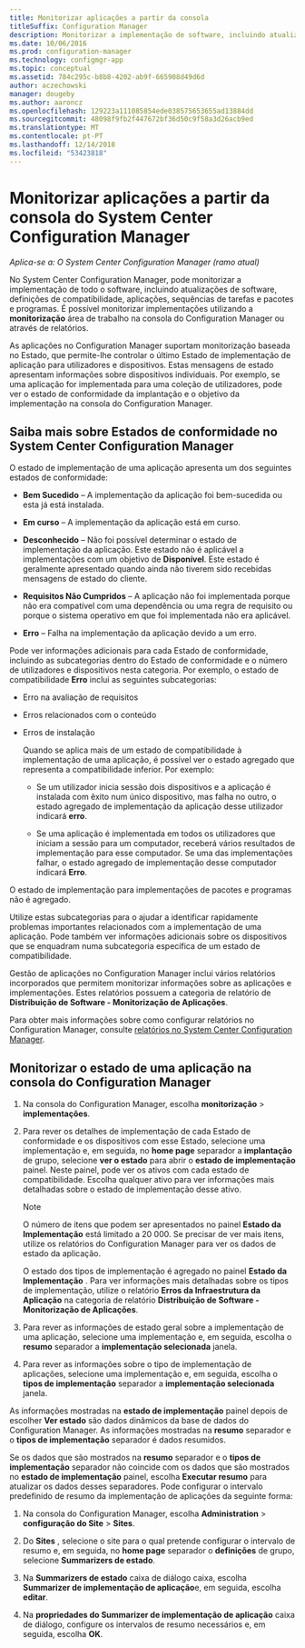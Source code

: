 ```yaml
---
title: Monitorizar aplicações a partir da consola
titleSuffix: Configuration Manager
description: Monitorizar a implementação de software, incluindo atualizações, as definições de compatibilidade e aplicações ao utilizar a área de trabalho de monitorização no Configuration Manager.
ms.date: 10/06/2016
ms.prod: configuration-manager
ms.technology: configmgr-app
ms.topic: conceptual
ms.assetid: 784c295c-b8b8-4202-ab9f-665908d49d6d
author: aczechowski
manager: dougeby
ms.author: aaroncz
ms.openlocfilehash: 129223a111085854ede038575653655ad13884dd
ms.sourcegitcommit: 48098f9fb2f447672bf36d50c9f58a3d26acb9ed
ms.translationtype: MT
ms.contentlocale: pt-PT
ms.lasthandoff: 12/14/2018
ms.locfileid: "53423818"
---
```

# <a name="monitor-applications-from-the-system-center-configuration-manager-console"></a>Monitorizar aplicações a partir da consola do System Center Configuration Manager

*Aplica-se a: O System Center Configuration Manager (ramo atual)*


No System Center Configuration Manager, pode monitorizar a implementação de todo o software, incluindo atualizações de software, definições de compatibilidade, aplicações, sequências de tarefas e pacotes e programas. É possível monitorizar implementações utilizando a **monitorização** área de trabalho na consola do Configuration Manager ou através de relatórios.  

 As aplicações no Configuration Manager suportam monitorização baseada no Estado, que permite-lhe controlar o último Estado de implementação de aplicação para utilizadores e dispositivos. Estas mensagens de estado apresentam informações sobre dispositivos individuais. Por exemplo, se uma aplicação for implementada para uma coleção de utilizadores, pode ver o estado de conformidade da implantação e o objetivo da implementação na consola do Configuration Manager.  

## <a name="learn-about-compliance-states-in-system-center-configuration-manager"></a>Saiba mais sobre Estados de conformidade no System Center Configuration Manager
 O estado de implementação de uma aplicação apresenta um dos seguintes estados de conformidade:  

-   **Bem Sucedido** – A implementação da aplicação foi bem-sucedida ou esta já está instalada.  

-   **Em curso** – A implementação da aplicação está em curso.  

-   **Desconhecido** – Não foi possível determinar o estado de implementação da aplicação. Este estado não é aplicável a implementações com um objetivo de **Disponível**. Este estado é geralmente apresentado quando ainda não tiverem sido recebidas mensagens de estado do cliente.  

-   **Requisitos Não Cumpridos** – A aplicação não foi implementada porque não era compatível com uma dependência ou uma regra de requisito ou porque o sistema operativo em que foi implementada não era aplicável.  

-   **Erro** – Falha na implementação da aplicação devido a um erro.  

Pode ver informações adicionais para cada Estado de conformidade, incluindo as subcategorias dentro do Estado de conformidade e o número de utilizadores e dispositivos nesta categoria. Por exemplo, o estado de compatibilidade **Erro** inclui as seguintes subcategorias:  

- Erro na avaliação de requisitos  

- Erros relacionados com o conteúdo  

- Erros de instalação  

  Quando se aplica mais de um estado de compatibilidade à implementação de uma aplicação, é possível ver o estado agregado que representa a compatibilidade inferior. Por exemplo:  

  -   Se um utilizador inicia sessão dois dispositivos e a aplicação é instalada com êxito num único dispositivo, mas falha no outro, o estado agregado de implementação da aplicação desse utilizador indicará **erro**.  

  -   Se uma aplicação é implementada em todos os utilizadores que iniciam a sessão para um computador, receberá vários resultados de implementação para esse computador. Se uma das implementações falhar, o estado agregado de implementação desse computador indicará **Erro**.  

O estado de implementação para implementações de pacotes e programas não é agregado.  

 Utilize estas subcategorias para o ajudar a identificar rapidamente problemas importantes relacionados com a implementação de uma aplicação. Pode também ver informações adicionais sobre os dispositivos que se enquadram numa subcategoria específica de um estado de compatibilidade.  

 Gestão de aplicações no Configuration Manager inclui vários relatórios incorporados que permitem monitorizar informações sobre as aplicações e implementações. Estes relatórios possuem a categoria de relatório de **Distribuição de Software - Monitorização de Aplicações**.  

 Para obter mais informações sobre como configurar relatórios no Configuration Manager, consulte [relatórios no System Center Configuration Manager](../../core/servers/manage/reporting.md).  

## <a name="monitor-the-state-of-an-application-in-the-configuration-manager-console"></a>Monitorizar o estado de uma aplicação na consola do Configuration Manager  

1.  Na consola do Configuration Manager, escolha **monitorização** > **implementações**.  

3.  Para rever os detalhes de implementação de cada Estado de conformidade e os dispositivos com esse Estado, selecione uma implementação e, em seguida, no **home page** separador a **implantação** de grupo, selecione **ver o estado** para abrir o **estado de implementação** painel. Neste painel, pode ver os ativos com cada estado de compatibilidade. Escolha qualquer ativo para ver informações mais detalhadas sobre o estado de implementação desse ativo.  

    > [!NOTE]  
    >  O número de itens que podem ser apresentados no painel **Estado da Implementação** está limitado a 20 000. Se precisar de ver mais itens, utilize os relatórios do Configuration Manager para ver os dados de estado da aplicação.  
    >   
    >  O estado dos tipos de implementação é agregado no painel **Estado da Implementação** . Para ver informações mais detalhadas sobre os tipos de implementação, utilize o relatório **Erros da Infraestrutura da Aplicação** na categoria de relatório **Distribuição de Software - Monitorização de Aplicações**.  

4.  Para rever as informações de estado geral sobre a implementação de uma aplicação, selecione uma implementação e, em seguida, escolha o **resumo** separador a **implementação selecionada** janela.  

5.  Para rever as informações sobre o tipo de implementação de aplicações, selecione uma implementação e, em seguida, escolha o **tipos de implementação** separador a **implementação selecionada** janela.  

As informações mostradas na **estado de implementação** painel depois de escolher **Ver estado** são dados dinâmicos da base de dados do Configuration Manager. As informações mostradas na **resumo** separador e o **tipos de implementação** separador é dados resumidos.

Se os dados que são mostrados na **resumo** separador e o **tipos de implementação** separador não coincide com os dados que são mostrados no **estado de implementação** painel, escolha  **Executar resumo** para atualizar os dados desses separadores. Pode configurar o intervalo predefinido de resumo da implementação de aplicações da seguinte forma:  

1. Na consola do Configuration Manager, escolha **Administration** > **configuração do Site** > **Sites**.

2. Do **Sites** , selecione o site para o qual pretende configurar o intervalo de resumo e, em seguida, no **home page** separador o **definições** de grupo, selecione **Summarizers de estado**.

3. Na **Summarizers de estado** caixa de diálogo caixa, escolha **Summarizer de implementação de aplicação**e, em seguida, escolha **editar**.  

4. Na **propriedades do Summarizer de implementação de aplicação** caixa de diálogo, configure os intervalos de resumo necessários e, em seguida, escolha **OK**.  
